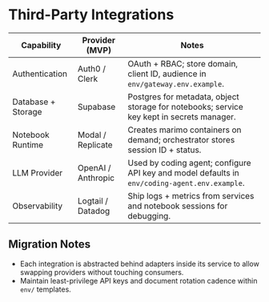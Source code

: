 # Third-Party Integrations

| Capability        | Provider (MVP) | Notes |
|-------------------|----------------|-------|
| Authentication    | Auth0 / Clerk  | OAuth + RBAC; store domain, client ID, audience in `env/gateway.env.example`. |
| Database + Storage| Supabase       | Postgres for metadata, object storage for notebooks; service key kept in secrets manager. |
| Notebook Runtime  | Modal / Replicate | Creates marimo containers on demand; orchestrator stores session ID + status. |
| LLM Provider      | OpenAI / Anthropic | Used by coding agent; configure API key and model defaults in `env/coding-agent.env.example`. |
| Observability     | Logtail / Datadog | Ship logs + metrics from services and notebook sessions for debugging. |

## Migration Notes
- Each integration is abstracted behind adapters inside its service to allow swapping providers without touching consumers.
- Maintain least-privilege API keys and document rotation cadence within `env/` templates.

